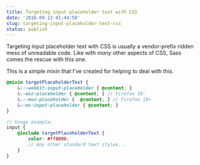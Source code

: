 ```yaml
---
title: Targeting input placeholder text with CSS
date: '2016-09-13 01:44:50'
slug: targeting-input-placeholder-text-css
status: publish
---
```


Targeting input placeholder text with CSS is usually a vendor-prefix ridden mess of unreadable code. Like with *many* other aspects of CSS, Sass comes the rescue with this one. 

This is a simple mixin that I've created for helping to deal with this.

```scss
@mixin targetPlaceholderText {
	&::-webkit-input-placeholder { @content; }
	&:-moz-placeholder { @content; } // Firefox 18-
	&::-moz-placeholder {  @content; } // Firefox 19+
	&:-ms-input-placeholder { @content; }
}

// Usage example:
input {
	@include targetPlaceholderText {
		color: #ff0000;
		// Any other standard text styles...
	}
}
```